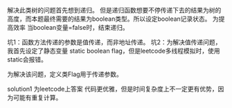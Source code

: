 解决此类树的问题首先想到递归。
但是递归函数想要不停传递下去的结果为树的高度，而本题最终需要的结果为boolean类型。所以设定boolean记录状态。
为提高效率 当boolean变量=false时，结束递归。

坑1：函数方法传递的参数是值传递，而非地址传递。
坑2：为解决值传递问题，我首先设定了静态变量 static boolean flag，但是leetcode多线程模拟时，使用static会报错。

为解决该问题，定义类Flag用于传递参数。

solution1 为leetcode上答案 代码更优雅，但是时间复杂度上不一定更有优势，因为可能有重复计算。
